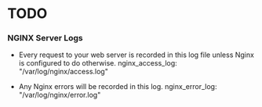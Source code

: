# TODO #

### NGINX Server Logs ###

* Every request to your web server is recorded in this log file unless Nginx is configured to do otherwise.
nginx_access_log: "/var/log/nginx/access.log"

* Any Nginx errors will be recorded in this log.
nginx_error_log: "/var/log/nginx/error.log"
